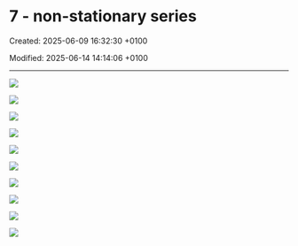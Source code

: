 # 7 - non-stationary series

Created: 2025-06-09 16:32:30 +0100

Modified: 2025-06-14 14:14:06 +0100

---

![](../../media/QE-7---non-stationary-series-image1.jpeg)



![](../../media/QE-7---non-stationary-series-image2.jpeg)



![](../../media/QE-7---non-stationary-series-image3.jpeg)



![](../../media/QE-7---non-stationary-series-image4.jpeg)



![](../../media/QE-7---non-stationary-series-image5.jpeg)



![](../../media/QE-7---non-stationary-series-image6.jpeg)



![](../../media/QE-7---non-stationary-series-image7.jpeg)



![](../../media/QE-7---non-stationary-series-image8.jpeg)



![](../../media/QE-7---non-stationary-series-image9.jpeg)



![](../../media/QE-7---non-stationary-series-image10.jpeg)












